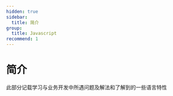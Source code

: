 ```yaml
---
hidden: true
sidebar:
  title: 简介
group:
  title: Javascript
recommend: 1
---
```


# 简介

此部分记载学习与业务开发中所遇问题及解法和了解到的一些语言特性
